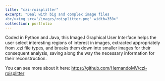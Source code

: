 ```yaml
---
title: "czi-roisplitter"
excerpt: "Deal with big and complex image files
<br/><img src='/images/roisplitter.png' width=350>"
collection: portfolio
---
```


Coded in Python and Java, this ImageJ Graphical User Interface helps the user select
interesting regions of interest in images, extracted appropriately from .czi file types, and breaks
them down into smaller images for their consequent analysis, saving along the way the necessary
information for their reconstruction.

You can see more about it here:
https://github.com/HernandoMV/czi-roisplitter
